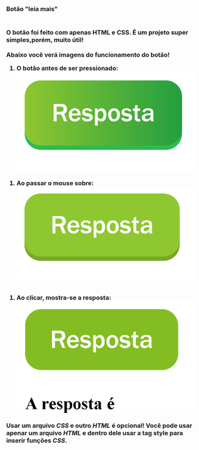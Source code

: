 <h3>Botão "leia mais"<h3>
<br>
<a>O botão foi feito com apenas HTML e CSS. É um projeto super simples,porém, muito útil!</a>
<br>
<br>
<strong>Abaixo você verá imagens do funcionamento do botão!</strong>
<br>
<div class="img">
<ol>
    <li> O botão antes de ser pressionado:</li>
    <img src="/SCREENSHOTS/Screenshot1.png">
</ol>
<ol>
    <li> Ao passar o mouse sobre:</li>
    <img src="/SCREENSHOTS/Screenshot2.png">
</ol>
<ol>
    <li> Ao clicar, mostra-se a resposta:</li>
    <img src="/SCREENSHOTS/Screenshot3.png">
</ol>
</div>
Usar um arquivo <em>CSS</em> e outro <em>HTML</em> é opcional! Você pode usar apenar um arquivo <em>HTML</em> e dentro dele usar a tag <strong>style</strong> para inserir funções <em>CSS</em>.
